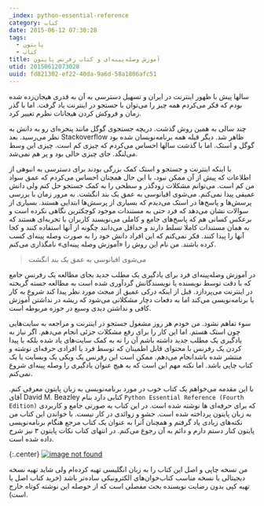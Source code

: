 ```yaml
---
_index: python-essential-reference
category: کتاب
date: 2015-06-12 07:30:28
tags:
  - پایتون
  - کتاب
title: آموزش وصله‌پینه‌ای و کتاب رفرنس پایتون
utid: 20150612073028
uuid: fd821302-ef22-40da-9a6d-58a1806afc51
---
```

سالها پیش با ظهور اینترنت در ایران و تسهیل دسترسی به آن به قدری هیجان‌زده شده بودم که فکر می‌کردم همه چیز را می‌توان با جستجو در اینترنت یاد گرفت. اما با گذر زمان و فروکش کردن هیجانات نظرم تغییر کرد.

چند سالی به همین روش گذشت. دریچه جستجوی گوگل مانند پنجره‌ای رو به دانش به نظر می‌رسید. بعد Stackoverflow ظاهر شد. دیگر قبله همه برنامه‌نویسان شده بود گوگل و استک. اما با گذشت سالها احساس می‌کردم که چیزی کم است. چیزی این وسط می‌لنگد. جای چیزی خالی بود و پر هم نمی‌شد.

با اینکه اینترنت و جستجو و استک کمک بزرگی بودند برای دسترسی به انبوهی از اطلاعات که پیش از آن ممکن نبود، با این حال همچنان احساس می‌کردم که عمق سواد من کم است. می‌توانم مشکلات زودگذر و سطحی را به کمک جستجو حل کنم ولی دانش عمیقی پیدا نمی‌کنم. می‌شوی اقیانوسی به عمق یک بند انگشت. به مرور زمان با بررسی پرسش‌ها و پاسخ‌ها در استک می‌دیدم که بسیاری از پرسش‌ها ابتدایی هستند. بسیاری از سوالات نشان می‌دهد که فرد حتی به مستندات موجود کوچکترین نگاهی نکرده است و برعکس کسانی هم که پاسخ‌های جامع  و کاملی می‌نویسند کاربران با تجربه‌ای هستند که به همان مستندات کاملا تسلط دارند و حداقل می‌دانند چگونه از آنها استفاده کنند و کجا آنها را پیدا کنند. فکر نمی‌کنم که این افراد دانش خود را به صورت وصله پینه‌ای کسب کرده باشند. من نام این روش را «آموزش وصله پینه‌ای» نامگذاری می‌کنم.

> می‌شوی اقیانوسی به عمق یک بند انگشت

در آموزش وصله‌پینه‌ای فرد برای یادگیری یک مطلب جدید بجای مطالعه یک رفرنس جامع که با دقت توسط نویسنده یا نویسندگانش گردآوری شده است به مطالعه جسته گریخته در اینترنت می‌پردازد. قبل از اینکه درکی عمیق از مبجث مورد نظر پیدا کند شروع به کار یا برنامه‌نویسی می‌کند اما به دفعات دچار مشکلاتی می‌شود که ریشه در نداشتن آموزش کافی و نداشتن دیدی وسیع در حوزه مربوطه است.

سوء تفاهم نشود. من خودم هر روز مشغول جستجو در اینترنت و مراجعه به سایت‌هایی چون استک هستم. اما این کار را برای رفع مشکلات جزئی انجام می‌دهم. اگر نیاز به یادگیری یک مطلب جدید داشته باشم آن را نه به کمک سایت‌های یاد شده بلکه با پیدا کردن یک رفرنس با محتوای قابل اطمینان که توسط فرد یا افرادی حرفه‌ای نوشته و منتشر شده باشدانجام می‌دهم. ممکن است این رفرنس یک ویکی یک وبسایت یا یک کتاب چاپی باشد. اما نکته مهم این است که به هیچ عنوان یادگیری را وصله پینه‌ای شروع نمی‌کنم.

با این مقدمه می‌خواهم یک کتاب خوب در مورد برنامه‌نویسی به زبان پایتون معرفی کنم. آقای David M. Beazley کتابی دارد بنام `Python Essential Reference (Fourth Edition)` که برای حرفه‌ای ها نوشته شده است. در این کتاب به صورتی جامع و کاربردی به زبان پایتون پرداخته شده است. حشو و زوائدی در کار نیست. با خواندن این کتاب من نکته‌های زیادی یاد گرفتم و همچنان آنرا به عنوان یک کتاب مرجع هنگام برنامه‌نویسی پایتون کنار دستم دارم و دائم به آن رجوع می‌کنم. در انتهای کتاب نکات پایتون ۳ نیز شرح داده شده است.

{:.center}
[![image not found](assets/pimg/python_essential_reference_4th_edition.jpg "Python Essential Reference 4th Edition")](http://www.goodreads.com/book/show/6666430-python-essential-reference)

من نسخه چاپی و اصل این کتاب را به زبان انگلیسی تهیه کرده‌ام ولی شاید تهیه نسخه دیجیتالی یا نسخه مناسب کتاب‌خوان‌های الکترونیکی ساده‌تر باشد (خرید کتاب اصل یا تهیه کپی بدون رضایت نویسنده بحث مفصلی است که از حوصله این نوشته کوتاه خارج است).
